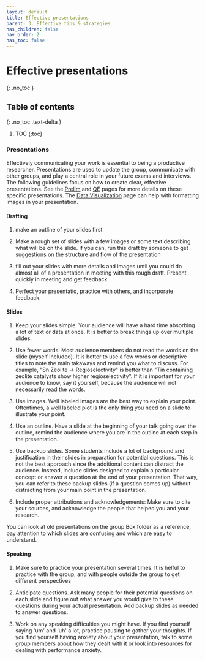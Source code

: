 ```yaml
---
layout: default
title: Effective presentations
parent: 3. Effective tips & strategies
has_children: false
nav_order: 2
has_toc: false
---
```


# Effective presentations

{: .no_toc }

## Table of contents

{: .no_toc .text-delta }

1. TOC
{:toc}

### Presentations

Effectively communicating your work is essential to being a productive researcher. Presentations are used to update the group, communicate with other groups, and play a central role in your future exams and interviews. The following guidelines focus on how to create clear, effective presentations. See the [Prelim](Preliminary_Examination.md) and [QE](Qualifying_Examination.md) pages for more details on these specific presentations. The [Data Visualization](Data_Visualization.md) page can help with formatting images in your presentation.

#### Drafting

1. make an outline of your slides first

2. Make a rough set of slides with a few images or some text describing what will be on the slide. If you can, run this draft by someone to get suggestions on the structure and flow of the presentation

3. fill out your slides with more details and images until you could do almost all of a presentation in meeting with this rough draft. Present quickly in meeting and get feedback

4. Perfect your presentatio, practice with others, and incorporate feedback.

#### Slides

1. Keep your slides simple. Your audience will have a hard time absorbing a lot of text or data at once. It is better to break things up over multiple slides.

2. Use fewer words. Most audience members do not read the words on the slide (myself included). It is better to use a few words or descriptive titles to note the main takaways and remind you what to discuss. For example, "Sn Zeolite -> Regioselectivity" is better than "Tin containing zeolite catalysts show higher regioselectivity". If it is important for your audience to know, say it yourself, because the audience will not necessarily read the words.

3. Use images. Well labeled images are the best way to explain your point. Oftentimes, a well labeled plot is the only thing you need on a slide to illustrate your point.

4. Use an outline. Have a slide at the beginning of your talk going over the outline, remind the audience where you are in the outline at each step in the presentation.

5. Use backup slides. Some students include a lot of background and justification in their slides in preparation for potential questions. This is not the best approach since the additional content can distract the audience. Instead, include slides designed to explain a particular concept or answer a question at the end of your presentation. That way, you can refer to these backup slides (if a question comes up) without distracting from your main point in the presentation.

6. Include proper attributions and acknowledgements: Make sure to cite your sources, and acknowledge the people that helped you and your research.

You can look at old presentations on the group Box folder as a reference, pay attention to which slides are confusing and which are easy to understand.

#### Speaking

1. Make sure to practice your presentation several times. It is helful to practice with the group, and with people outside the group to get different perspectives

2. Anticipate questions. Ask many people for their potential questions on each slide and figure out what answer you would give to these questions during your actual presentation. Add backup slides as needed to answer questions.

3. Work on any speaking difficulties you might have. If you find yourself saying 'um' and 'uh' a lot, practice pausing to gather your thoughts. If you find yourself having anxiety about your presentation, talk to some group members about how they dealt with it or look into resources for dealing with performance anxiety.
